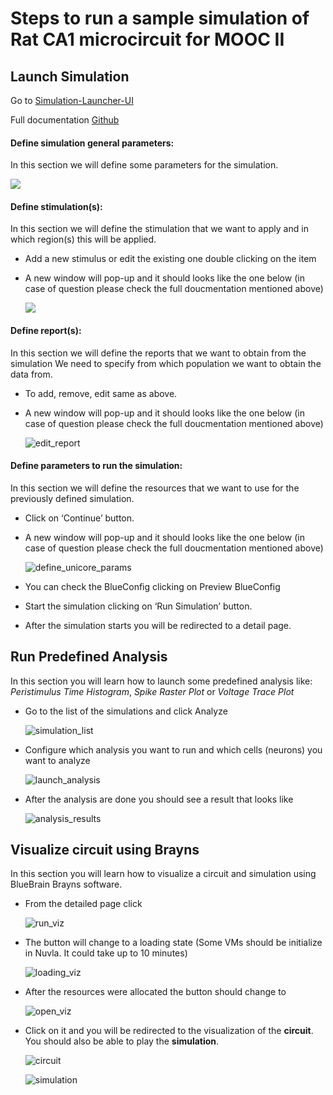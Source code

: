 # Steps to run a sample simulation of Rat CA1 microcircuit for MOOC II


## Launch Simulation
Go to [Simulation-Launcher-UI](https://bbp.epfl.ch/public/simulationapp/index.html#/circuits/hippo_mooc_sa_microcircuit)

Full documentation [Github](https://github.com/lbologna/hbp-sp6-guidebook/blob/master/source/online_usecases/brain_area_circuit_in_silico_experiments/hippocampus/configure_run_brainregion_preconf_model_data/configure_run_brainregion_preconf_model_data.rst)

#### Define simulation general parameters:
In this section we will define some parameters for the simulation.

  ![](images/model_selector.png)

#### Define stimulation(s):
In this section we will define the stimulation that we want to apply and in which region(s) this will be applied.

- Add a new stimulus or edit the existing one double clicking on the item
- A new window will pop-up and it should looks like the one below (in case of question please check the full doucmentation mentioned above)

  ![](images/stimulus_edit.png)


#### Define report(s):
In this section we will define the reports that we want to obtain from the simulation We need to specify from which population we want to obtain the data from.

- To add, remove, edit same as above.
- A new window will pop-up and it should looks like the one below (in case of question please check the full doucmentation mentioned above)

  ![edit_report](images/report_edit.png)


#### Define parameters to run the simulation:
In this section we will define the resources that we want to use for the previously defined simulation.
-  Click on ‘Continue’ button.
- A new window will pop-up and it should looks like the one below (in case of question please check the full doucmentation mentioned above)

  ![define_unicore_params](images/unicore_params.png)

- You can check the BlueConfig clicking on Preview BlueConfig
- Start the simulation clicking on ‘Run Simulation’ button.
- After the simulation starts you will be redirected to a detail page.


## Run Predefined Analysis
In this section you will learn how to launch some predefined analysis like: _Peristimulus Time Histogram_, _Spike Raster Plot_ or _Voltage Trace Plot_

- Go to the list of the simulations and click Analyze

  ![simulation_list](images/simulation_list.png)

- Configure which analysis you want to run and which cells (neurons) you want to analyze

  ![launch_analysis](images/launch_analysis.png)

- After the analysis are done you should see a result that looks like

  ![analysis_results](images/analysis_results.png)


## Visualize circuit using Brayns

In this section you will learn how to visualize a circuit and simulation using BlueBrain Brayns software.

- From the detailed page click

  ![run_viz](images/run_viz.png)

- The button will change to a loading state (Some VMs should be initialize in Nuvla. It could take up to 10 minutes)

  ![loading_viz](images/loading_viz.png)

- After the resources were allocated the button should change to

  ![open_viz](images/open_viz.png)

- Click on it and you will be redirected to the visualization of the **circuit**. You should also be able to play the **simulation**.

  ![circuit](images/circuit.png)

  ![simulation](images/simulation.png)



